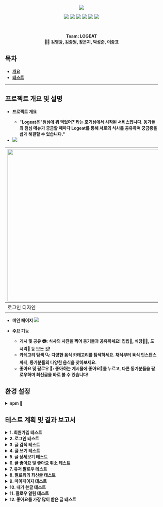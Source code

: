 <p align='center'>
    <img src="https://capsule-render.vercel.app/api?type=soft&color=ff4500&height=200&section=header&text=Welcome%20to%20LOGEAT%20👋&fontSize=50&animation=fadeIn&fontColor=ffffff"/>
</p>

<p align='center'>
  <a>
    <img src="https://img.shields.io/badge/GitHub-100000?style=for-the-badge&logo=github&logoColor=white"/>
  </a>
  <a>
    <img src="https://img.shields.io/badge/Figma-F24E1E?style=for-the-badge&logo=figma&logoColor=white"/>
  </a>
  <a>
    <img src="https://img.shields.io/badge/Vue.js-35495E?style=for-the-badge&logo=vue.js&logoColor=4FC08D"/>
  </a>
  <a>
    <img src="https://img.shields.io/badge/CSS3-1572B6?style=for-the-badge&logo=css3&logoColor=white"/>
  </a>
    <a>
    <img src="https://img.shields.io/badge/JSS-F7DF1E?style=for-the-badge&logo=JSS&logoColor=white"/>
  </a>
    <a>
    <img src="https://img.shields.io/badge/HTML5-E34F26?style=for-the-badge&logo=html5&logoColor=white"/>
  </a>
  <br>

</p> 
<br>


<p align='center'>
  <b>Team: LOGEAT<b>
  <br>
   👨‍💻 김영광, 김종원, 장은지, 박성준, 이종표 
</p>

## 목차
- [개요](#프로젝트-개요-및-설명)
- [테스트](#테스트-계획-및-결과-보고서)

---

## 프로젝트 개요 및 설명

- 프로젝트 개요
  - "Logeat은 '점심에 뭐 먹었어?'라는 호기심에서 시작된 서비스입니다. 동기들의 점심 메뉴가 궁금할 때마다 Logeat를 통해 서로의 식사를 공유하며 궁금증을 쉽게 해결할 수 있습니다."

- <img src="https://img.shields.io/badge/Figma-F24E1E?style=for-the-badge&logo=figma&logoColor=white"/>

|<a href="https://www.figma.com/file/hmv92aqIxNmIWvNF6dohHn/Figma-basics?type=design&node-id=1669-162202&mode=design&t=BwEeZoLwvMih4yc6-0"><img width="500" hegiht="200" src="https://github.com/young2866/logEat-frontend/assets/122894395/399bec8e-9eb4-420a-9ba3-4729233add80"/></a>|<a href="https://www.figma.com/file/hmv92aqIxNmIWvNF6dohHn/Figma-basics?type=design&node-id=1669-162202&mode=design&t=BwEeZoLwvMih4yc6-0"><img width="500" hegiht="200" src="https://github.com/young2866/logEat-frontend/assets/122894395/e47b08b1-3d84-4438-9b53-2868bc266b4d)"/></a>|
|-----|-----|
|로그인 디자인|메인 디자인|


- 메인 페이지
<a href="http://localhost:8081/main"><img src="https://github.com/young2866/logEat-frontend/assets/122894395/895e7c3b-0e09-4bcc-98fb-dacaedc9cb53"/></a>

- 주요 기능
  - 게시 및 공유 📷: 식사의 사진을 찍어 동기들과 공유하세요! 집밥🍚, 식당🍔🍟, 도시락🍱 등 모든 것! 
  - 카테고리 탐색 🔍: 다양한 음식 카테고리를 탐색하세요. 채식부터 육식 인스턴스 까지, 동기분들의 다양한 음식을 찾아보세요.
  - 좋아요 및 팔로우 🧡: 좋아하는 게시물에 좋아요🧡를 누르고, 다른 동기분들을 팔로우하며 최신글을 바로 볼 수 있습니다!


## 환경 설정

<details> <summary><b>npm 🔧</b></summary> 
<div markdown="1"> 
  
## Project setup
```
npm install

npm add file:./ckeditor5

npm install @ckeditor/ckeditor5-vue
```


### Compiles and hot-reloads for development
```
npm run serve
```

### Compiles and minifies for production
```
npm run build
```

### Lints and fixes files
```
npm run lint
```

### Customize configuration
See [Configuration Reference](https://cli.vuejs.org/config/).
<br/>
<br/>
</div> 
</details>

## 테스트 계획 및 결과 보고서

<details> <summary><b>1. 회원가입 테스트</b></summary> 
    <div markdown="1"> 
        여기에 사진 넣어주세요
        <details> <summary><b>1-1. 이메일 인증 테스트</b></summary> 
            <div markdown="1"> 
                여기에 사진 넣어주세요
            </div>
        </details>
    </div>
</details>

<details> <summary><b>2. 로그인 테스트</b></summary> 
    <div markdown="1"> 
        여기에 사진 넣어주세요
        <details> <summary><b>2-1. 로그아웃 테스트</b></summary> 
            <div markdown="1"> 
                <img src="https://github.com/young2866/logEat-frontend/assets/122894395/5e06fee8-d261-41e0-97eb-875559a15513"/>
            </div>
        </details>
    </div>
</details>

<details> <summary><b>3. 글 검색 테스트</b></summary> 
    <div markdown="1"> 
        여기에 사진 넣어주세요
        <details> <summary><b>3-1. 유저 검색 테스트</b></summary> 
            <div markdown="1"> 
                여기에 사진 넣어주세요
            </div>
        </details>
        <details> <summary><b>3-2. 제목 검색 테스트</b></summary> 
            <div markdown="1"> 
                여기에 사진 넣어주세요
            </div>
        </details>
        <details> <summary><b>1-1. 카테고리 검색 테스트</b></summary> 
            <div markdown="1"> 
                여기에 사진 넣어주세요
            </div>
        </details>
    </div>
</details>

<details> <summary><b>4. 글 쓰기 테스트</b></summary> 
    <div markdown="1"> 
        <details> <summary><b>7-1. 글 쓰기</b></summary> 
            <div markdown="1"> 
                <img src="">
            </div>
        </details>
        <details> <summary><b>7-1. 비밀글 쓰기</b></summary> 
            <div markdown="1"> 
                <img src="https://github.com/young2866/logEat-frontend/assets/122894395/e2492179-76c2-442f-97a6-781d6d9e018d">
            </div>
        </details>
    </div>
</details>

<details> <summary><b>5. 글 상세보기 테스트</b></summary> 
    <div markdown="1"> 
        <img src="https://github.com/young2866/logEat-frontend/assets/122894395/c913bd5f-3c28-4547-8610-5178aa4a19af"/>
    </div>
</details>

<details> <summary><b>6. 글 좋아요 및 좋아요 취소 테스트</b></summary> 
    <div markdown="1"> 
        <img src="https://github.com/young2866/logEat-frontend/assets/122894395/9e0d3638-a609-435a-8f44-92ed70bcd15f">
    </div>
</details>

<details> <summary><b>7. 유저 팔로우 테스트</b></summary> 
    <div markdown="1"> 
        <details> <summary><b>7-1. 팔로우</b></summary> 
            <div markdown="1"> 
                <img src="https://github.com/young2866/logEat-frontend/assets/122894395/845d48f9-7863-44aa-b0b0-fe24125d67c1">
            </div>
        </details>
    </div>
    <div markdown="1"> 
        <details> <summary><b>7-1. 팔로우 취소</b></summary> 
            <div markdown="1"> 
                <img src="https://github.com/young2866/logEat-frontend/assets/122894395/7a7ae7f4-2e90-412f-b079-92fccc907321">
            </div>
        </details>
    </div>
</details>

<details> <summary><b>8. 팔로워의 최신글 테스트</b></summary> 
    <div markdown="1"> 
        여기에 사진 넣어주세요
        <details> <summary><b>8-1. 팔로워의 최신글 상세보기 테스트</b></summary> 
            <div markdown="1"> 
                여기에 사진 넣어주세요
            </div>
        </details>
    </div>
</details>

<details> <summary><b>9. 마이페이지 테스트</b></summary> 
    <div markdown="1"> 
        <img src="https://github.com/young2866/logEat-frontend/assets/122894395/c29739be-8bb6-4311-83e2-7ba45300b7be"/>
    </div>
</details>

<details> <summary><b>10. 내가 쓴글 테스트</b></summary> 
    <div markdown="1"> 
        여기에 사진 넣어주세요
        <details> <summary><b>10-1. 내가 쓴글 수정 테스트</b></summary> 
            <div markdown="1"> 
                여기에 사진 넣어주세요
            </div>
        </details>
        <details> <summary><b>10-2. 내가 쓴글 삭제 테스트</b></summary> 
            <div markdown="1"> 
                여기에 사진 넣어주세요
            </div>
        </details>
    </div>
</details>

<details> <summary><b>11. 팔로우 알림 테스트</b></summary> 
    <div markdown="1"> 
        <img src="https://github.com/young2866/logEat-frontend/assets/122894395/278e9fa3-e07b-47f2-a76b-22233fcab982"/>
    </div>
</details>

<details> <summary><b>12. 좋아요를 가장 많이 받은 글 테스트</b></summary> 
    <div markdown="1"> 
        <img src="https://github.com/young2866/logEat-frontend/assets/122894395/412d0dc2-4c2a-476a-b207-364992e49062"/>

    </div>
</details>


